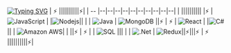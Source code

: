 

<!--
<span style="color:blue"><h1>Hi, I'm <a href="https://www.vanishtachangea.com/">Vanishta</a> <img src="https://media.giphy.com/media/hvRJCLFzcasrR4ia7z/giphy.gif" width="25px"> </h1></span>  
<h1>Hi <img src="https://media.giphy.com/media/hvRJCLFzcasrR4ia7z/giphy.gif" width="25px"> </h1>-->

[![Typing SVG](https://readme-typing-svg.herokuapp.com?color=1132F7&lines=Hi+I'm+Vanishta)](https://git.io/typing-svg)
|  ⚡  ||||||||||⚡|
|   -- |--|--|--|--|--|--|--|--|--|--|
|    ||||||||||
|⚡  |<span style="background-color:#fff">![JavaScript](https://img.shields.io/badge/-JavaScript-black?style=flat-square&logo=javascript)</span>   |   |![Nodejs](https://img.shields.io/badge/-Nodejs-black?style=flat-square&logo=Node.js)|| |  |   ![Java](https://img.shields.io/badge/-java-E34A86?style=flat-square&logo=java)  | ![MongoDB](https://img.shields.io/badge/-MongoDB-black?style=flat-square&logo=mongodb) ||⚡
| ⚡  |  ![React](https://img.shields.io/badge/-React-black?style=flat-square&logo=react) |   |![C#](https://img.shields.io/badge/C%23-239120?style=for-the-badge&logo=c-sharp&logoColor=white)|| |  ![Amazon AWS](https://img.shields.io/badge/Amazon%20AWS-232F3E?style=flat-square&logo=amazon-aws)|   |   ||⚡
| ⚡  |   |  ![SQL](https://img.shields.io/badge/Microsoft%20SQL%20Sever-CC2927?style=for-the-badge&logo=microsoft%20sql%20server&logoColor=white)  ||| | | ![.Net](https://img.shields.io/badge/.NET-5C2D91?style=for-the-badge&logo=dot-net&logoColor=white) |  ![Redux](https://img.shields.io/badge/Redux-593D88?style=for-the-badge&logo=redux&logoColor=white)||⚡|||⚡
|  ⚡  ||||||||||⚡|
  </span>
 
